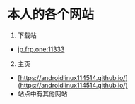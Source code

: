 # 本人的各个网站
1. 下载站
- [jp.frp.one:11333](http://jp.frp.one:11333)
2. 主页
- [https://androidlinux114514.github.io/](https://androidlinux114514.github.io/)
- 站点中有其他网站